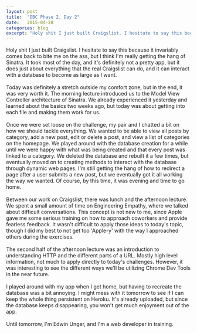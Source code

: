 ```yaml
---
layout: post
title:  "DBC Phase 2, Day 2"
date:   2015-04-28
categories: blog
excerpt: "Holy shit I just built Craigslist. I hesitate to say this because it invariably comes back to bite me on the ass, but I think I'm really getting the hang of Sinatra. It took most of the day, and it's definitely not a pretty app, but it does just about everything that the real Craigslist can do, and it can interact with a database to become as large as I want."
---
```


Holy shit I just built Craigslist. I hesitate to say this because it invariably comes back to bite me on the ass, but I think I'm really getting the hang of Sinatra. It took most of the day, and it's definitely not a pretty app, but it does just about everything that the real Craigslist can do, and it can interact with a database to become as large as I want.
<br>
<br>
Today was definitely a stretch outside my comfort zone, but in the end, it was very worth it. The morning lecture introduced us to the Model View Controller architecture of Sinatra. We already experienced it yesterday and learned about the basics two weeks ago, but today was about getting into each file and making them work for us.
<br>
<br>
Once we were set loose on the challenge, my pair and I chatted a bit on how we should tackle everything. We wanted to be able to view all posts by category, add a new post, edit or delete a post, and view a list of categories on the homepage. We played around with the database creation for a while until we were happy with what was being created and that every post was linked to a category. We deleted the database and rebuilt it a few times, but eventually moved on to creating methods to interact with the database through dynamic web pages. I'm still getting the hang of how to redirect a page after a user submits a new post, but we eventually got it all working the way we wanted. Of course, by this time, it was evening and time to go home.
<br>
<br>
Between our work on Craigslist, there was lunch and the afternoon lecture. We spent a small amount of time on Engineering Empathy, where we talked about difficult conversations. This concept is not new to me, since Apple gave me some serious training on how to approach coworkers and provide fearless feedback. It wasn't difficult to apply those ideas to today's topic, though I did my best to not get too 'Apple-y' with the way I approached others during the exercises.
<br>
<br>
The second half of the afternoon lecture was an introduction to understanding HTTP and the different parts of a URL. Mostly high level information, not much to apply directly to today's challenges. However, it was interesting to see the different ways we'll be utilizing Chrome Dev Tools in the near future.
<br>
<br>
I played around with my app when I get home, but having to recreate the database was a bit annoying. I might mess with it tomorrow to see if I can keep the whole thing persistent on Heroku. It's already uploaded, but since the database keeps disappearing, you won't get much enjoyment out of the app.
<br>
<br>
Until tomorrow, I'm Edwin Unger, and I'm a web developer in training.